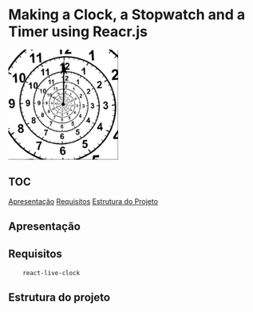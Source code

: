 # Making a Clock, a Stopwatch and a Timer using Reacr.js

![Stopwatch](https://github.com/carllosaguiar/stopwatch/blob/master/public/time.gif?raw=true)


## TOC

[Apresentação](#apresentação)
[Requisitos](#requisitos)
[Estrutura do Projeto](#estrutura-do-projeto)

## Apresentação

## Requisitos


```
    react-live-clock
```

## Estrutura do projeto
